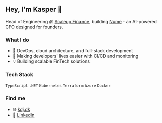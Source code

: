 ## Hey, I'm Kasper 👋

Head of Engineering @ [Scaleup Finance](https://scaleupfinance.com), building [Nume](https://nume.ai) - an AI-powered CFO designed for founders.

### What I do
- 🚀 DevOps, cloud architecture, and full-stack development
- 🔧 Making developers' lives easier with CI/CD and monitoring
- 💡 Building scalable FinTech solutions

### Tech Stack
`TypeScript` `.NET` `Kubernetes` `Terraform` `Azure` `Docker`

### Find me
- 🌐 [kdj.dk](https://kdj.dk)
- 💼 [LinkedIn](https://linkedin.com/in/kdjdk)